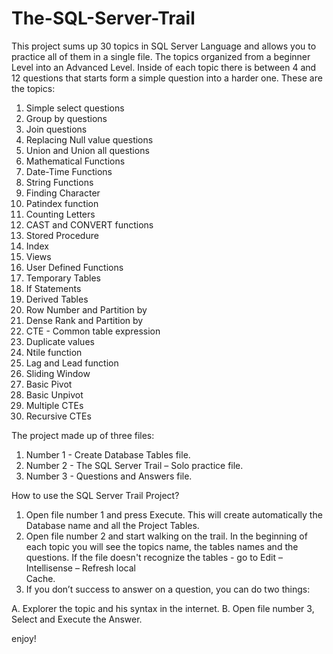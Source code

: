 # The-SQL-Server-Trail
This project sums up 30 topics in SQL Server Language and allows you to practice all of them in a single file. 
The topics organized from a beginner Level into an Advanced Level. Inside of each topic there is between 4 and 12 questions that starts form a simple question into a harder one. These are the topics: 

1.	Simple select questions 
2.	Group by questions
3.	Join questions
4.	Replacing Null value questions
5.	Union and Union all questions
6.	Mathematical Functions
7.	Date-Time Functions
8.	String Functions
9.	Finding Character
10.	Patindex function
11.	Counting Letters
12.	CAST and CONVERT functions
13.	Stored Procedure
14.	Index
15.	Views
16.	User Defined Functions
17.	Temporary Tables
18.	If Statements
19.	Derived Tables
20.	Row Number and Partition by
21.	Dense Rank and Partition by
22.	CTE - Common table expression
23.	Duplicate values
24.	Ntile function
25.	Lag and Lead function
26.	Sliding Window
27.	Basic Pivot
28.	Basic Unpivot
29.	Multiple CTEs
30.	Recursive CTEs 


The project made up of three files: 
1.	Number 1 - Create Database Tables file.
2.	Number 2 - The SQL Server Trail – Solo practice file. 
3.  Number 3 - Questions and Answers file. 



How to use the SQL Server Trail Project? 
1.	Open file number 1 and press Execute. This will create automatically the Database name and all the Project Tables.
2.	Open file number 2 and start walking on the trail. In the beginning of each topic you will see the topics name, 
    the tables    names and the questions. If the file doesn't recognize the tables - go to Edit – Intellisense – Refresh local  
    Cache. 
3.	If you don’t success to answer on a question, you can do two things: 
  
  A.	Explorer the topic and his syntax in the internet. 
  B.	Open file number 3, Select and Execute the Answer.
  
 
enjoy!






